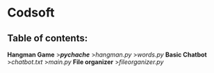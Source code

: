 # Codsoft

## Table of contents:
**Hangman Game**
    >*__pychache__*
    >*hangman.py*
    >*words.py*
**Basic Chatbot**
    >*chatbot.txt*
    >*main.py*
**File organizer**
    >*fileorganizer.py*
